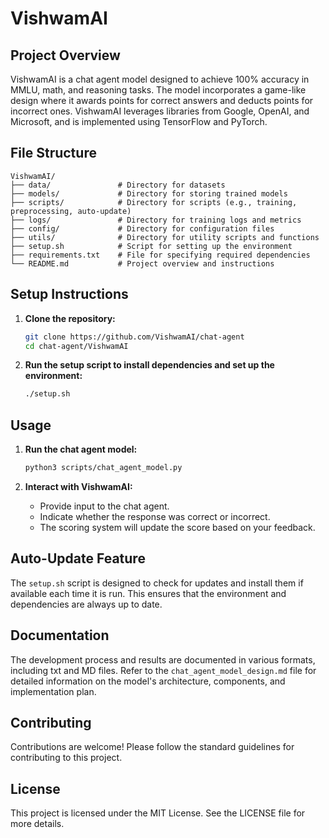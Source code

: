 # VishwamAI

## Project Overview
VishwamAI is a chat agent model designed to achieve 100% accuracy in MMLU, math, and reasoning tasks. The model incorporates a game-like design where it awards points for correct answers and deducts points for incorrect ones. VishwamAI leverages libraries from Google, OpenAI, and Microsoft, and is implemented using TensorFlow and PyTorch.

## File Structure
```
VishwamAI/
├── data/               # Directory for datasets
├── models/             # Directory for storing trained models
├── scripts/            # Directory for scripts (e.g., training, preprocessing, auto-update)
├── logs/               # Directory for training logs and metrics
├── config/             # Directory for configuration files
├── utils/              # Directory for utility scripts and functions
├── setup.sh            # Script for setting up the environment
├── requirements.txt    # File for specifying required dependencies
└── README.md           # Project overview and instructions
```

## Setup Instructions
1. **Clone the repository:**
   ```bash
   git clone https://github.com/VishwamAI/chat-agent
   cd chat-agent/VishwamAI
   ```

2. **Run the setup script to install dependencies and set up the environment:**
   ```bash
   ./setup.sh
   ```

## Usage
1. **Run the chat agent model:**
   ```bash
   python3 scripts/chat_agent_model.py
   ```

2. **Interact with VishwamAI:**
   - Provide input to the chat agent.
   - Indicate whether the response was correct or incorrect.
   - The scoring system will update the score based on your feedback.

## Auto-Update Feature
The `setup.sh` script is designed to check for updates and install them if available each time it is run. This ensures that the environment and dependencies are always up to date.

## Documentation
The development process and results are documented in various formats, including txt and MD files. Refer to the `chat_agent_model_design.md` file for detailed information on the model's architecture, components, and implementation plan.

## Contributing
Contributions are welcome! Please follow the standard guidelines for contributing to this project.

## License
This project is licensed under the MIT License. See the LICENSE file for more details.
